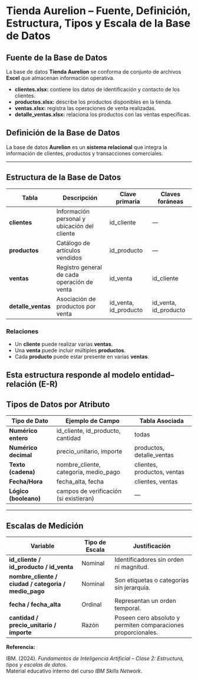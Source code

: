 # Tienda Aurelion – Fuente, Definición, Estructura, Tipos y Escala de la Base de Datos

##  Fuente de la Base de Datos
La base de datos **Tienda Aurelion** se conforma de conjunto de archivos **Excel** que almacenan información operativa.  

- **clientes.xlsx:** contiene los datos de identificación y contacto de los clientes.  
- **productos.xlsx:** describe los productos disponibles en la tienda.  
- **ventas.xlsx:** registra las operaciones de venta realizadas.  
- **detalle_ventas.xlsx:** relaciona los productos con las ventas específicas.


## Definición de la Base de Datos
La base de datos **Aurelion** es un **sistema relacional** que integra la información de clientes, productos y transacciones comerciales.  

---

##  Estructura de la Base de Datos

| Tabla | Descripción | Clave primaria | Claves foráneas |
|-------|--------------|----------------|----------------|
| **clientes** | Información personal y ubicación del cliente | id_cliente | — |
| **productos** | Catálogo de artículos vendidos | id_producto | — |
| **ventas** | Registro general de cada operación de venta | id_venta | id_cliente |
| **detalle_ventas** | Asociación de productos por venta | id_venta, id_producto | id_venta, id_producto |

### Relaciones
- Un **cliente** puede realizar varias **ventas**.  
- Una **venta** puede incluir múltiples **productos**.  
- Cada **producto** puede estar presente en varias **ventas**.

Esta estructura responde al **modelo entidad–relación (E-R)**
---

## Tipos de Datos por Atributo

| Tipo de Dato | Ejemplo de Campo | Tabla Asociada |
|---------------|------------------|----------------|
| **Numérico entero** | id_cliente, id_producto, cantidad | todas |
| **Numérico decimal** | precio_unitario, importe | productos, detalle_ventas |
| **Texto (cadena)** | nombre_cliente, categoria, medio_pago | clientes, productos, ventas |
| **Fecha/Hora** | fecha_alta, fecha | clientes, ventas |
| **Lógico (booleano)** | campos de verificación (si existieran) | — |

---

## Escalas de Medición

| Variable | Tipo de Escala | Justificación |
|-----------|----------------|----------------|
| **id_cliente / id_producto / id_venta** | Nominal | Identificadores sin orden ni magnitud. |
| **nombre_cliente / ciudad / categoria / medio_pago** | Nominal | Son etiquetas o categorías sin jerarquía. |
| **fecha / fecha_alta** | Ordinal | Representan un orden temporal. |
| **cantidad / precio_unitario / importe** | Razón | Poseen cero absoluto y permiten comparaciones proporcionales. |



**Referencia:**

IBM. (2024). *Fundamentos de Inteligencia Artificial – Clase 2: Estructura, tipos y escalas de datos*.  
Material educativo interno del curso *IBM Skills Network*.
